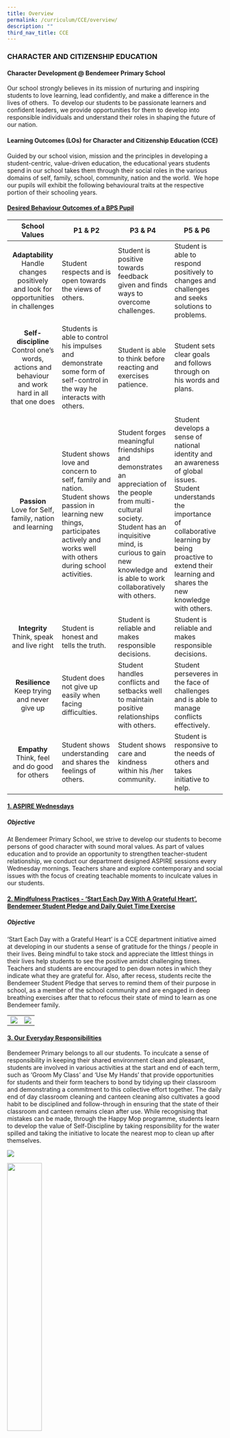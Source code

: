 ```yaml
---
title: Overview
permalink: /curriculum/CCE/overview/
description: ""
third_nav_title: CCE
---
```

### CHARACTER AND CITIZENSHIP EDUCATION

#### Character Development @ Bendemeer Primary School

Our school strongly believes in its mission of nurturing and inspiring students to love learning, lead confidently, and make a difference in the lives of others.  To develop our students to be passionate learners and confident leaders, we provide opportunities for them to develop into responsible individuals and understand their roles in shaping the future of our nation. 

#### Learning Outcomes (LOs) for Character and Citizenship Education (CCE)  

Guided by our school vision, mission and the principles in developing a student-centric, value-driven education, the educational years students spend in our school takes them through their social roles in the various domains of self, family, school, community, nation and the world.  We hope our pupils will exhibit the following behavioural traits at the respective portion of their schooling years.

  

#### <u>Desired Behaviour Outcomes of a BPS Pupil</u>
<table>
<thead>
  <tr>
    <th>School Values</th>
    <th>P1 & P2</th>
    <th>P3 & P4</th>
    <th>P5 & P6</th>
  </tr>
</thead>
<tbody>
  <tr>
		<td><p align="center"><b>Adaptability</b><br> Handle changes positively and look for opportunities in challenges</p> </td>
    <td>Student respects and is open towards the views of others.</td>
    <td>Student is positive towards feedback given and finds ways to overcome challenges.</td>
    <td>Student is able to respond positively to changes and challenges and seeks solutions to problems.</td>
  </tr>
  <tr>
		<td><p align="center"><b>Self-discipline</b> <br> Control one’s words, actions and behaviour and work hard in all that one does </p></td>
    <td>Students  is able to control his impulses and demonstrate some form of self-control in the way he interacts with others.</td>
    <td>Student is able to think before reacting and exercises patience.</td>
    <td>Student sets clear goals and follows through on his words and plans.</td>
  </tr>
  <tr>
		<td><p align="center"><b>Passion</b>  <br> Love for Self, family, nation and learning </p></td>
    <td>Student shows love and concern to self, family and nation. <br> Student shows passion in learning new things, participates actively and works well with others during school activities.</td>
    <td>Student forges meaningful friendships and demonstrates an appreciation of the people from multi-cultural society. <br>Student has an inquisitive mind, is curious to gain new knowledge and is able to work collaboratively with others.</td>
    <td>Student develops a sense of national identity and an awareness of global issues. <br> Student understands the importance of collaborative learning by being proactive to extend their learning and shares the new knowledge with others.</td>
  </tr>
  <tr>
		<td><p align="center"><b>Integrity</b> <br>Think, speak and live right</p></td>
    <td>Student is honest and tells the truth.</td>
    <td>Student is reliable and makes responsible decisions.</td>
    <td>Student is reliable and makes responsible decisions.</td>
  </tr>
  <tr>
		<td><p align="center"><b>Resilience</b>  <br>Keep trying and never give up </p></td>
    <td>Student does not give up easily when facing difficulties.</td>
    <td>Student handles conflicts and setbacks well to maintain positive relationships with others.</td>
    <td>Student perseveres in the face of challenges and is able to manage conflicts effectively.</td>
  </tr>
  <tr>
		<td><p align="center"><b>Empathy</b><br> Think, feel and do good for others </p></td>
    <td>Student shows understanding and shares the feelings of others.</td>
    <td>Student shows care and kindness within his /her community.</td>
    <td>Student is responsive to the needs of others and takes initiative to help.</td>
  </tr>
</tbody>
</table>



#### <u>1. ASPIRE Wednesdays</u>

##### Objective

At Bendemeer Primary School, we strive to develop our students to become persons of good character with sound moral values. As part of values education and to provide an opportunity to strengthen teacher-student relationship, we conduct our department designed ASPIRE sessions every Wednesday mornings. Teachers share and explore contemporary and social issues with the focus of creating teachable moments to inculcate values in our students.



#### <u>2. Mindfulness Practices - ‘Start Each Day With A Grateful Heart’, Bendemeer Student Pledge and Daily Quiet Time Exercise</u>

##### Objective

‘Start Each Day with a Grateful Heart’ is a CCE department initiative aimed at developing in our students a sense of gratitude for the things / people in their lives. Being mindful to take stock and appreciate the littlest things in their lives help students to see the positive amidst challenging times. Teachers and students are encouraged to pen down notes in which they indicate what they are grateful for. Also, after recess, students recite the Bendemeer Student Pledge that serves to remind them of their purpose in school, as a member of the school community and are engaged in deep breathing exercises after that to refocus their state of mind to learn as one Bendemeer family. 
<table>
	<tr>
		<td width="50%">
			<img src="/images/1%20(8).jpg"/>
		</td>
		<td width="50%">
			<img src="/images/2%20(9).jpg"/>
		</td>
	</tr>
</table>



#### <u>3. Our Everyday Responsibilities</u>

Bendemeer Primary belongs to all our students. To inculcate a sense of responsibility in keeping their shared environment clean and pleasant, students are involved in various activities at the start and end of each term, such as ‘Groom My Class’ and ‘Use My Hands’ that provide opportunities for students and their form teachers to bond by tidying up their classroom and demonstrating a commitment to this collective effort together. The daily end of day classroom cleaning and canteen cleaning also cultivates a good habit to be disciplined and follow-through in ensuring that the state of their classroom and canteen remains clean after use. While recognising that mistakes can be made, through the Happy Mop programme, students learn to develop the value of Self-Discipline by taking responsibility for the water spilled and taking the initiative to locate the nearest mop to clean up after themselves.

![](/images/1%20(7).jpg)

<img src="/images/2%20(8).jpg" style="width:40%"/>



#### <u>4. Be like BEN</u>

##### Objective

To create an immersive environment whereby students can be reminded of how they could emulate the school mascot, Ben, in exhibiting the school ASPIRE values.

<table>
	<tr>
		<td width="50%">
			<img src="/images/3%20(6).jpg"/>
		</td>
		<td>
			<img src="/images/4%20(6).jpg"/>
		</td>
	</tr>
</table>
 
 
 
 #### <u>5. Enhanced CCE lessons (ECCE) Lower Primary</u>

As the name suggests, ECCE lessons aim to enhance the character development of our students in our school ASPIRE values and CCE R<sup>3</sup>ICH values (Responsibility, Respect, Resilience, Integrity, Care and Harmony). ECCE lessons differ from the usual CCE curriculum in that the lessons are conducted by form teachers and this provides opportunity for the form teacher to strengthen teacher-student relation and peer support relations. The lessons are designed and customised to meet the needs of the students and explicitly integrate school values into it. 

  

#### <u>6. Sustaining Toilets As Restrooms (STAR)</u>

##### Objective

1) To educate our students and all stakeholders of the school in embracing a quality restroom culture. 

2) To provide opportunity for students to be responsible by practicing proper restroom habits and to be gracious in adopting the restrooms.

##### Activities:

Our Primary 4 CCE (EL) students were appointed as P4 star ambassadors (SUSTAINING TOILETS AS RESTROOMS (STAR) and scheduled on a duty roster to carry out daily inspections of the washrooms. Students were briefed and educated by their CCE teacher on the learning objectives of the programme and their roles and responsibilities as star ambassadors. At the end of the programme, our students were educated

(1) on the positive and negative impact their actions have in building a quality restroom culture, <br>
(2) to show care and responsibility to the community by practicing good restroom habits. <br>
(3) to improve the lives of people in the school community.

Every day, students would make their rounds to perform the checks. At the end of each assessment, students submitted their inspection checklist to the teacher-in-charge. In the event of immediate severe problems, students reported their findings or any problems to the Teacher-in-charge.

![](/images/11%20(4).jpg)

We are proud to announce that in 2021, our school has been awarded the Platinum STAR which is awarded to schools for achieving Gold in three consecutive years.
